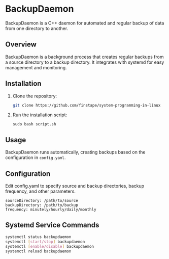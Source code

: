 # BackupDaemon

BackupDaemon is a C++ daemon for automated and regular backup of data from one directory to another.

## Overview

BackupDaemon is a background process that creates regular backups from a source directory to a backup directory. It integrates with systemd for easy management and monitoring.

## Installation

1. Clone the repository:

    ```bash
    git clone https://github.com/finstape/system-programming-in-linux
    ```

2. Run the installation script:

    ```
    sudo bash script.sh
    ```

## Usage

BackupDaemon runs automatically, creating backups based on the configuration in `config.yaml`.

## Configuration
Edit config.yaml to specify source and backup directories, backup frequency, and other parameters.

```
sourceDirectory: /path/to/source
backupDirectory: /path/to/backup
frequency: minutely/hourly/daily/monthly
```

## Systemd Service Commands

```bash
systemctl status backupdaemon
systemctl [start/stop] backupdaemon
systemctl [enable/disable] backupdaemon
systemctl reload backupdaemon
```